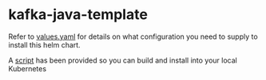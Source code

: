 kafka-java-template
================

Refer to [values.yaml](./values.yaml) for details on what configuration you need to supply to install this helm chart.

A [script](../../helm-deploy.sh) has been provided so you can build and install into your local Kubernetes


